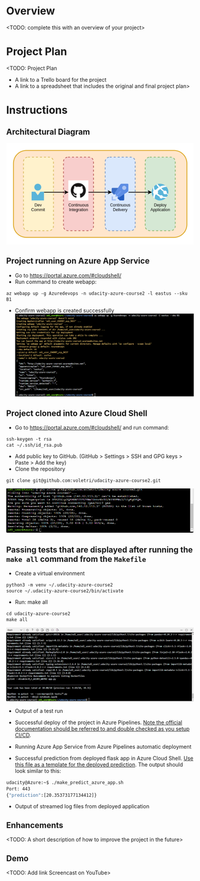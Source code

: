 # Overview

<TODO: complete this with an overview of your project>

# Project Plan
<TODO: Project Plan

* A link to a Trello board for the project
* A link to a spreadsheet that includes the original and final project plan>

# Instructions


## Architectural Diagram
![](images/0_architecture.png)

## Project running on Azure App Service
* Go to https://portal.azure.com/#cloudshell/
* Run command to create webapp:
```
az webapp up -g Azuredevops -n udacity-azure-course2 -l eastus --sku B1
```
* Confirm webapp is created successfully
![](images/1_create_webapp.png)

## Project cloned into Azure Cloud Shell
* Go to https://portal.azure.com/#cloudshell/ and run command:
```
ssh-keygen -t rsa
cat ~/.ssh/id_rsa.pub
```
* Add public key to GitHub. (GitHub > Settings > SSH and GPG keys > Paste > Add the key)
* Clone the repository
```
git clone git@github.com:voletri/udacity-azure-course2.git
```
![](images/2_ssh_git_clone.png)

## Passing tests that are displayed after running the `make all` command from the `Makefile`
* Create a virtual environment
```
python3 -m venv ~/.udacity-azure-course2
source ~/.udacity-azure-course2/bin/activate
```
* Run: make all
```
cd udacity-azure-course2
make all
```
![](images/3_make_all.png)
* Output of a test run

* Successful deploy of the project in Azure Pipelines.  [Note the official documentation should be referred to and double checked as you setup CI/CD](https://docs.microsoft.com/en-us/azure/devops/pipelines/ecosystems/python-webapp?view=azure-devops).

* Running Azure App Service from Azure Pipelines automatic deployment

* Successful prediction from deployed flask app in Azure Cloud Shell.  [Use this file as a template for the deployed prediction](https://github.com/udacity/nd082-Azure-Cloud-DevOps-Starter-Code/blob/master/C2-AgileDevelopmentwithAzure/project/starter_files/flask-sklearn/make_predict_azure_app.sh).
The output should look similar to this:

```bash
udacity@Azure:~$ ./make_predict_azure_app.sh
Port: 443
{"prediction":[20.35373177134412]}
```

* Output of streamed log files from deployed application

> 

## Enhancements

<TODO: A short description of how to improve the project in the future>

## Demo 

<TODO: Add link Screencast on YouTube>



